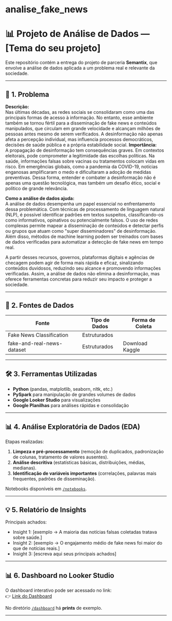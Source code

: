# analise_fake_news

# 📊 Projeto de Análise de Dados — [Tema do seu projeto]

Este repositório contém a entrega do projeto de parceria **Semantix**, que envolve a análise de dados aplicada a um problema real e relevante da sociedade.

---

## 🔎 1. Problema

**Descrição:**  
Nas últimas décadas, as redes sociais se consolidaram como uma das principais formas de acesso à informação. No entanto, esse ambiente também se tornou fértil para a disseminação de fake news e conteúdos manipulados, que circulam em grande velocidade e alcançam milhões de pessoas antes mesmo de serem verificados. A desinformação não apenas afeta a percepção individual, mas influencia processos democráticos, decisões de saúde pública e a própria estabilidade social.
**Importância:**  
A propagação de desinformação tem consequências graves. Em contextos eleitorais, pode comprometer a legitimidade das escolhas políticas. Na saúde, informações falsas sobre vacinas ou tratamentos colocam vidas em risco. Em emergências globais, como a pandemia da COVID-19, notícias enganosas amplificaram o medo e dificultaram a adoção de medidas preventivas. Dessa forma, entender e combater a desinformação não é apenas uma questão tecnológica, mas também um desafio ético, social e político de grande relevância.

**Como a análise de dados ajuda:**  
A análise de dados desempenha um papel essencial no enfrentamento dessa problemática. Com técnicas de processamento de linguagem natural (NLP), é possível identificar padrões em textos suspeitos, classificando-os como informativos, opinativos ou potencialmente falsos. O uso de redes complexas permite mapear a disseminação de conteúdos e detectar perfis ou grupos que atuam como "super disseminadores" de desinformação. Além disso, métodos de machine learning podem ser treinados com bases de dados verificadas para automatizar a detecção de fake news em tempo real.

A partir desses recursos, governos, plataformas digitais e agências de checagem podem agir de forma mais rápida e eficaz, sinalizando conteúdos duvidosos, reduzindo seu alcance e promovendo informações verificadas. Assim, a análise de dados não elimina a desinformação, mas oferece ferramentas concretas para reduzir seu impacto e proteger a sociedade.

---

## 📂 2. Fontes de Dados

| Fonte | Tipo de Dados | Forma de Coleta |
|-------|---------------|-----------------|
| Fake News Classification | Estruturados | | Download Kaggle |
| fake-and-real-news-dataset | Estruturados | Download Kaggle |

---

## 🛠️ 3. Ferramentas Utilizadas

- **Python** (pandas, matplotlib, seaborn, nltk, etc.)
- **PySpark** para manipulação de grandes volumes de dados
- **Google Looker Studio** para visualizações
- **Google Planilhas** para análises rápidas e consolidação

---

## 📊 4. Análise Exploratória de Dados (EDA)

Etapas realizadas:
1. **Limpeza e pré-processamento** (remoção de duplicados, padronização de colunas, tratamento de valores ausentes).
2. **Análise descritiva** (estatísticas básicas, distribuições, médias, medianas).
3. **Identificação de variáveis importantes** (correlações, palavras mais frequentes, padrões de disseminação).

Notebooks disponíveis em [`/notebooks`](./notebooks).

---

## 💡 5. Relatório de Insights

Principais achados:
- Insight 1: [exemplo → A maioria das notícias falsas coletadas tratava sobre saúde.]  
- Insight 2: [exemplo → O engajamento médio de fake news foi maior do que de notícias reais.]  
- Insight 3: [escreva aqui seus principais achados]

---

## 📊 6. Dashboard no Looker Studio

O dashboard interativo pode ser acessado no link:  
👉 [Link do Dashboard](URL_DO_LOOKER)

No diretório [`/dashboard`](./dashboard) há **prints** de exemplo.

---
